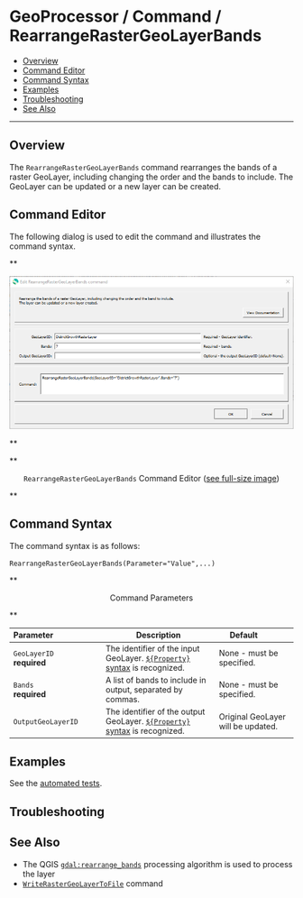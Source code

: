 # GeoProcessor / Command / RearrangeRasterGeoLayerBands #

* [Overview](#overview)
* [Command Editor](#command-editor)
* [Command Syntax](#command-syntax)
* [Examples](#examples)
* [Troubleshooting](#troubleshooting)
* [See Also](#see-also)

-------------------------

## Overview ##

The `RearrangeRasterGeoLayerBands` command rearranges the bands of a raster GeoLayer,
including changing the order and the bands to include.
The GeoLayer can be updated or a new layer can be created.

## Command Editor ##

The following dialog is used to edit the command and illustrates the command syntax.

**<p style="text-align: center;">
![RearrangeRasterGeoLayerBands](RearrangeRasterGeoLayerBands.png)
</p>**

**<p style="text-align: center;">
`RearrangeRasterGeoLayerBands` Command Editor (<a href="../RearrangeRasterGeoLayerBands.png">see full-size image</a>)
</p>**

## Command Syntax ##

The command syntax is as follows:

```text
RearrangeRasterGeoLayerBands(Parameter="Value",...)
```
**<p style="text-align: center;">
Command Parameters
</p>**

|**Parameter**&nbsp;&nbsp;&nbsp;&nbsp;&nbsp;&nbsp;&nbsp;&nbsp;&nbsp;&nbsp;&nbsp;&nbsp;&nbsp;&nbsp;&nbsp;&nbsp;&nbsp;&nbsp;&nbsp;&nbsp;&nbsp; | **Description** | **Default**&nbsp;&nbsp;&nbsp;&nbsp;&nbsp;&nbsp;&nbsp;&nbsp;&nbsp;&nbsp; |
| --------------|-----------------|----------------- |
| `GeoLayerID`<br>**required**| The identifier of the input GeoLayer. [`${Property}` syntax](../../introduction/introduction.md#geoprocessor-properties-property) is recognized.| None - must be specified. |
| `Bands`<br>**required**| A list of bands to include in output, separated by commas. | None - must be specified. |
| `OutputGeoLayerID` | The identifier of the output GeoLayer. [`${Property}` syntax](../../introduction/introduction.md#geoprocessor-properties-property) is recognized.| Original GeoLayer will be updated.  |

## Examples ##

See the [automated tests](https://github.com/OpenWaterFoundation/owf-app-geoprocessor-python-test/tree/master/test/commands/RearrangeRasterGeoLayerBands).

## Troubleshooting ##

## See Also ##

* The QGIS [`gdal:rearrange_bands`](https://docs.qgis.org/latest/en/docs/user_manual/processing_algs/gdal/rasterconversion.html#rearrange-bands) processing algorithm is used to process the layer
* [`WriteRasterGeoLayerToFile`](../WriteRasterGeoLayerToFile/WriteRasterGeoLayerToFile.md) command
